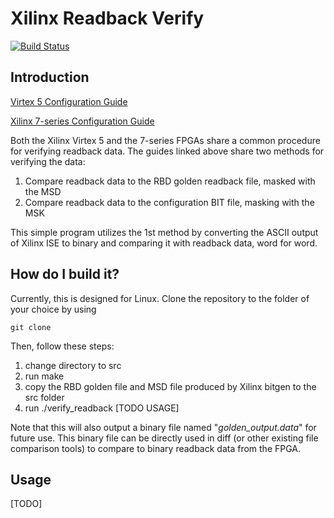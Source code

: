 # Xilinx Readback Verify
[![Build Status](https://travis-ci.org/lukehsiao/Xilinx_Readback_Verify.svg?branch=master)](https://travis-ci.org/lukehsiao/Xilinx_Readback_Verify)

## Introduction

[Virtex 5 Configuration Guide](http://www.xilinx.com/support/documentation/user_guides/ug191.pdf)

[Xilinx 7-series Configuration Guide](http://www.xilinx.com/support/documentation/user_guides/ug470_7Series_Config.pdf)

Both the Xilinx Virtex 5 and the 7-series FPGAs share a common procedure for verifying readback data. The guides linked above share two methods for verifying the data: 
  1. Compare readback data to the RBD golden readback file, masked with the MSD
  2. Compare readback data to the configuration BIT file, masking with the MSK

This simple program utilizes the 1st method by converting the ASCII output of Xilinx ISE to binary and comparing it with readback data, word for word.

## How do I build it?
Currently, this is designed for Linux. Clone the repository to the folder of your choice by using
```
git clone 
```
Then, follow these steps:  
  1. change directory to src
  2. run make
  3. copy the RBD golden file and MSD file produced by Xilinx bitgen to the src folder
  4. run ./verify_readback [TODO USAGE]

Note that this will also output a binary file named "*golden_output.data*" for future use. This binary file can be directly used in diff (or other existing file comparison tools) to compare to binary readback data from the FPGA.

## Usage
[TODO]

